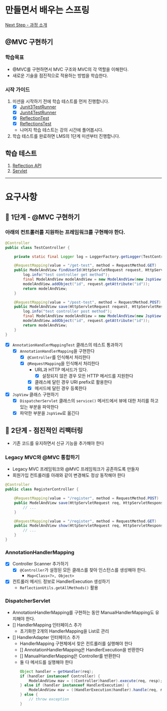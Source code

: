 # 만들면서 배우는 스프링
[Next Step - 과정 소개](https://edu.nextstep.camp/c/4YUvqn9V)

## @MVC 구현하기

### 학습목표
- @MVC를 구현하면서 MVC 구조와 MVC의 각 역할을 이해한다.
- 새로운 기술을 점진적으로 적용하는 방법을 학습한다.

### 시작 가이드
1. 미션을 시작하기 전에 학습 테스트를 먼저 진행합니다.
    - [x] [Junit3TestRunner](study/src/test/java/reflection/Junit3TestRunner.java)
    - [x] [Junit4TestRunner](study/src/test/java/reflection/Junit4TestRunner.java)
    - [x] [ReflectionTest](study/src/test/java/reflection/ReflectionTest.java)
    - [x] [ReflectionsTest](study/src/test/java/reflection/ReflectionsTest.java)
    - 나머지 학습 테스트는 강의 시간에 풀어봅시다.
2. 학습 테스트를 완료하면 LMS의 1단계 미션부터 진행합니다.

## 학습 테스트
1. [Reflection API](study/src/test/java/reflection)
2. [Servlet](study/src/test/java/servlet)

---
# 요구사항
## 🚀 1단계 - @MVC 구현하기
### 아래의 컨트롤러를 지원하는 프레임워크를 구현해야 한다.
```java
@Controller
public class TestController {

    private static final Logger log = LoggerFactory.getLogger(TestController.class);

    @RequestMapping(value = "/get-test", method = RequestMethod.GET)
    public ModelAndView findUserId(HttpServletRequest request, HttpServletResponse response) {
        log.info("test controller get method");
        final ModelAndView modelAndView = new ModelAndView(new JspView("/get-test.jsp"));
        modelAndView.addObject("id", request.getAttribute("id"));
        return modelAndView;
    }

    @RequestMapping(value = "/post-test", method = RequestMethod.POST)
    public ModelAndView save(HttpServletRequest request, HttpServletResponse response) {
        log.info("test controller post method");
        final ModelAndView modelAndView = new ModelAndView(new JspView("/post-test.jsp"));
        modelAndView.addObject("id", request.getAttribute("id"));
        return modelAndView;
    }
}
```
- [x] `AnnotationHandlerMappingTest` 클래스의 테스트 통과하기 
  - [x] `AnnotationHandlerMapping`을 구현한다
    - [x] `@Controller`를 인식해서 처리한다 
    - [x] `@RequestMapping`을 인식해서 처리한다
      - URL과 HTTP 메서드가 있다. 
        - [x] 설정되지 않은 경우 모든 HTTP 메서드를 지원한다
      - [x] 클래스에 달린 경우 URI prefix로 활용한다
      - [x] 메서드에 달린 경우 등록한다    
- [x] `JspView` 클래스 구현하기 
  - [x] `DispatcherServlet` 클래스의 `service()` 메서드에서 뷰에 대한 처리를 하고 있는 부분을 파악한다
  - [x] 파악한 부분을 `JspView`로 옮긴다

## 🚀 2단계 - 점진적인 리팩터링
- 기존 코드를 유지하면서 신규 기능을 추가해야 한다
### Legacy MVC와 @MVC 통합하기
- Legacy MVC 프레임워크와 @MVC 프레임워크가 공존하도록 만들자
- 회원가입 컨트롤러를 아래와 같이 변경해도 정상 동작해야 한다
```java
@Controller
public class RegisterController {

    @RequestMapping(value = "/register", method = RequestMethod.POST)
    public ModelAndView save(HttpServletRequest req, HttpServletResponse res) {
        // ...
    }

    @RequestMapping(value = "/register", method = RequestMethod.GET)
    public ModelAndView show(HttpServletRequest req, HttpServletResponse res) {
        // ...
    }
}
```
### AnnotationHandlerMapping
- [x] Controller Scanner 추가하기 
  - [x] `@Controller`가 설정된 모든 클래스를 찾아 인스턴스를 생성해야 한다.
    - `Map<Class<?>, Object>`
- [x] 컨트롤러 메서드 정보로 HandlerExecution 생성하기 
  - `ReflectionUtils.getAllMethods()` 활용 

### DispatcherServlet
- AnnotationHandlerMapping를 구현하는 동안 ManualHandlerMapping도 유지해야 한다.
- [] HandlerMapping 인터페이스 추가 
  - 초기화한 2개의 HandlerMapping을 List로 관리 
- [] HandlerAdapter 인터페이스 추가 
  - HandlerMapping 구현체에서 찾은 컨트롤러를 실행해야 한다 
  - [] AnnotationHandlerMapping은 HandlerExecution을 반환한다
  - [] ManualHandlerMapping은 Controller를 반환한다 
  - 둘 다 메서드를 실행해야 한다 
    ```java
    Object handler = getHandler(req);
    if (handler instanceof Controller) {
        ModelAndView mav = ((Controller)handler).execute(req, resp);
    } else if (handler instanceof HandlerExecution) {
        ModelAndView mav = ((HandlerExecution)handler).handle(req, resp);
    } else {
        // throw exception
    }
    
    ```